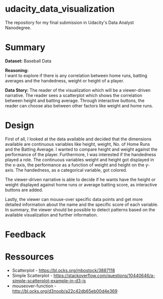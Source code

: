 # udacity_data_visualization
The repository for my final submission in Udacity's Data Analyst Nanodegree.

# Summary

**Dataset:**
Baseball Data

**Reasoning:**		
I want to explore if there is any correlation between home runs, batting averages and the handedness, weight or height of a player.

**Data Story:**
The reader of the visualization which will be a viewer-driven narrative. The reader sees a scatterplot which shows the correlation between height and batting average. Through interactive buttons, the reader can choose also between other factors like weight and home runs.

# Design
First of all, I looked at the data available and decided that the dimensions available are continuous variables like height, weight, No. of Home Runs and the Batting Average. I wanted to compare height and weight against the performance of the player. Furthermore, I was interested if the handedness played a role. The continuous variables weight and height got displayed in the x-axis, the performance as a function of weight and height on the y-axis. The handedness, as a categorical variable, got colored.

The viewer-driven narrative is able to decide if he wants have the height or weight displayed against home runs or average batting score, as interactive buttons are added.

Lastly, the viewer can mouse-over specific data points and get more detailed information about the name and the specific score of each variable. In summary, the viewer should be possible to detect patterns based on the available visualization and further information.

# Feedback

# Ressources
* Scatterplot - https://bl.ocks.org/mbostock/3887118
* Simple Scatterplot - https://stackoverflow.com/questions/10440646/a-simple-scatterplot-example-in-d3-js
* mouseover-function - http://bl.ocks.org/d3noob/a22c42db65eb00d4e369
